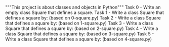 """This project is about classes and objects in Python"""
Task 0 - Write an empty class Square that defines a square.
Task 1 - Write a class Square that defines a square by: (based on 0-square.py)
Task 2 - Write a class Square that defines a square by: (based on 1-square.py)
Task 3 - Write a class Square that defines a square by: (based on 2-square.py)
Task 4 - Write a class Square that defines a square by: (based on 3-square.py)
Task 5 - Write a class Square that defines a square by: (based on 4-square.py)
